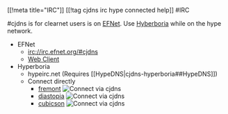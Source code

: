 [[!meta title="IRC"]]
[[!tag cjdns irc hype connected help]]
#IRC

\#cjdns is for clearnet users is on [EFNet](www.efnet.org/).  Use [Hyberboria](http://hyperboria.net) while on the hype network.

* EFNet
	* [irc://irc.efnet.org/#cjdns](irc://irc.efnet.org/#cjdns)
	* [Web Client](http://chat.efnet.org:9090/?channels=%23cjdns&Login=Login)
* Hyperboria
	* hypeirc.net (Requires [[HypeDNS|cjdns-hyperboria##HypeDNS]])
	* Connect directly
		* [fremont](irc://fc3a:2804:615a:b34f:abfe:c7d5:65d6:f50c) ![Connect via cjdns](/cjdns-wiki/media/cjdns_icon_16.png)
		* [diastopia](irc://fc13:6176:aaca:8c7f:9f55:924f:26b3:4b14) ![Connect via cjdns](/cjdns-wiki/media/cjdns_icon_16.png)
		* [cubicson](irc://fca8:2dd7:4987:a9be:c8fc:34d7:5a1:4606) ![Connect via cjdns](/cjdns-wiki/media/cjdns_icon_16.png)